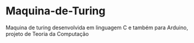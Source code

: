 # Maquina-de-Turing
Maquina de turing desenvolvida em linguagem C e também para Arduino, projeto de Teoria da Computação
